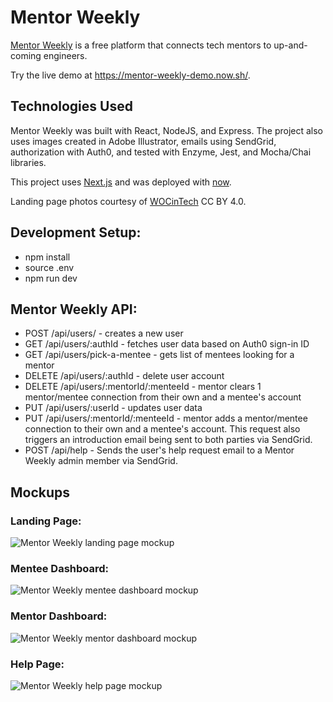 # Mentor Weekly

[Mentor Weekly](https://mentor-weekly.now.sh/) is a free platform that connects tech mentors to up-and-coming engineers.

Try the live demo at https://mentor-weekly-demo.now.sh/.


## Technologies Used

Mentor Weekly was built with React, NodeJS, and Express. The project also uses images created in Adobe Illustrator, emails using SendGrid, authorization with Auth0, and tested with Enzyme, Jest, and Mocha/Chai libraries.

This project uses [Next.js](https://github.com/zeit/next.js/) and was deployed with [now](https://zeit.co/now).

Landing page photos courtesy of [WOCinTech](https://www.wocintechchat.com/) CC BY 4.0.

## Development Setup:

* npm install
* source .env
* npm run dev

## Mentor Weekly API:

* POST /api/users/ - creates a new user
* GET /api/users/:authId - fetches user data based on Auth0 sign-in ID
* GET /api/users/pick-a-mentee - gets list of mentees looking for a mentor
* DELETE /api/users/:authId - delete user account
* DELETE /api/users/:mentorId/:menteeId - mentor clears 1 mentor/mentee connection from their own and a mentee's account
* PUT /api/users/:userId - updates user data
* PUT /api/users/:mentorId/:menteeId - mentor adds a mentor/mentee connection to their own and a mentee's account.  This request also triggers an introduction email being sent to both parties via SendGrid.
* POST /api/help - Sends the user's help request email to a Mentor Weekly admin member via SendGrid.

## Mockups

### Landing Page:

![Mentor Weekly landing page mockup](./mockups/mentor-mockups-landingpage.jpg)

### Mentee Dashboard:

![Mentor Weekly mentee dashboard mockup](./mockups/mentor-mockups-mentee-dashboard.jpg)

### Mentor Dashboard:

![Mentor Weekly mentor dashboard mockup](./mockups/mentor-mockups-mentor-dashboard.jpg)

### Help Page:

![Mentor Weekly help page mockup](./mockups/mentor-mockups-help.jpg)
